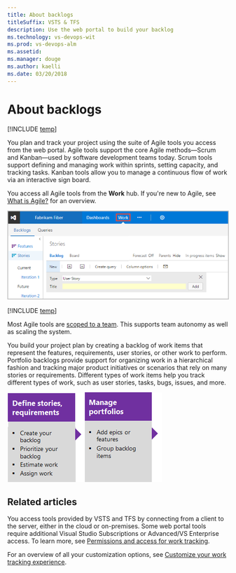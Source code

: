 ```yaml
---
title: About backlogs
titleSuffix: VSTS & TFS 
description: Use the web portal to build your backlog
ms.technology: vs-devops-wit
ms.prod: vs-devops-alm
ms.assetid:  
ms.manager: douge
ms.author: kaelli
ms.date: 03/20/2018
---
```


#  About backlogs

[!INCLUDE [temp](../_shared/version-vsts-tfs-all-versions.md)]

You plan and track your project using the suite of Agile tools you access from the web portal. Agile tools support the core Agile methods&mdash;Scrum and Kanban&mdash;used by software development teams today. Scrum tools support defining and managing work within sprints, setting capacity, and tracking tasks. Kanban tools allow you to manage a continuous flow of work via an interactive sign board.  

You access all Agile tools from the **Work** hub. If you're new to Agile, see [What is Agile?](https://www.visualstudio.com/learn/what-is-agile/) for an overview.

<img src="_img/plan-intro.png" alt="Work hub, product backlog page" style="border: 1px solid #C3C3C3;" />  

[!INCLUDE [temp](../_shared/image-differences.md)]

Most Agile tools are [scoped to a team](../../settings/about-teams-and-settings.md?toc=/vsts/work/backlogs/toc.json). This supports team autonomy as well as scaling the system. 
 

You build your project plan by creating a backlog of work items that represent the features, requirements, user stories, or other work to perform. Portfolio backlogs provide support for organizing work in a hierarchical fashion and tracking major product initiatives or scenarios that rely on many stories or requirements.  Different types of work items help you track different types of work, such as user stories, tasks, bugs, issues, and more. 

[![Define stories](_img/overview/gs-planning-define-stories.png)](create-your-backlog.md)[![Organize backlog](_img/overview/gs-planning-organize-backlog.png)](organize-backlog.md)

## Related articles

You access tools provided by VSTS and TFS by connecting from a client to the server, either in the cloud or on-premises. Some web portal tools require additional Visual Studio Subscriptions or Advanced/VS Enterprise access.  To learn more, see [Permissions and access for work tracking](../../security/permissions-access-work-tracking.md). 

For an overview of all your customization options, see [Customize your work tracking experience](../customize/customize-work.md). 

